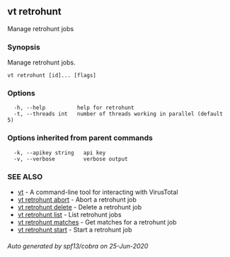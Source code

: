 ## vt retrohunt

Manage retrohunt jobs

### Synopsis

Manage retrohunt jobs.

```
vt retrohunt [id]... [flags]
```

### Options

```
  -h, --help          help for retrohunt
  -t, --threads int   number of threads working in parallel (default 5)
```

### Options inherited from parent commands

```
  -k, --apikey string   api key
  -v, --verbose         verbose output
```

### SEE ALSO

* [vt](vt.md)	 - A command-line tool for interacting with VirusTotal
* [vt retrohunt abort](vt_retrohunt_abort.md)	 - Abort a retrohunt job
* [vt retrohunt delete](vt_retrohunt_delete.md)	 - Delete a retrohunt job
* [vt retrohunt list](vt_retrohunt_list.md)	 - List retrohunt jobs
* [vt retrohunt matches](vt_retrohunt_matches.md)	 - Get matches for a retrohunt job
* [vt retrohunt start](vt_retrohunt_start.md)	 - Start a retrohunt job

###### Auto generated by spf13/cobra on 25-Jun-2020
